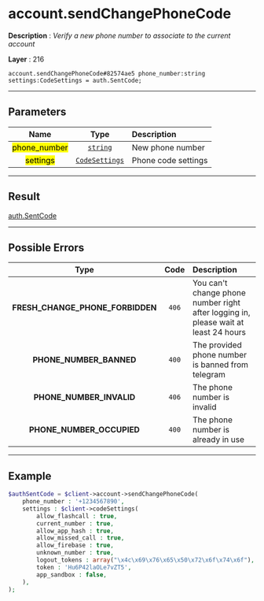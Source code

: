 # account.sendChangePhoneCode

**Description** : *Verify a new phone number to associate to the current account*

**Layer** : 216

```tl
account.sendChangePhoneCode#82574ae5 phone_number:string settings:CodeSettings = auth.SentCode;
```

---

## Parameters

| Name | Type | Description |
| :---: | :---: | :--- |
| <mark>phone_number</mark> | [`string`](type/string) | New phone number |
| <mark>settings</mark> | [`CodeSettings`](type/CodeSettings) | Phone code settings |

---

## Result

[auth.SentCode](type/auth.SentCode)

---

## Possible Errors

| Type | Code | Description |
| :---: | :---: | :--- |
| **FRESH_CHANGE_PHONE_FORBIDDEN** | `406` | You can't change phone number right after logging in, please wait at least 24 hours |
| **PHONE_NUMBER_BANNED** | `400` | The provided phone number is banned from telegram |
| **PHONE_NUMBER_INVALID** | `406` | The phone number is invalid |
| **PHONE_NUMBER_OCCUPIED** | `400` | The phone number is already in use |

---

## Example

```php
$authSentCode = $client->account->sendChangePhoneCode(
	phone_number : '+1234567890',
	settings : $client->codeSettings(
		allow_flashcall : true,
		current_number : true,
		allow_app_hash : true,
		allow_missed_call : true,
		allow_firebase : true,
		unknown_number : true,
		logout_tokens : array("\x4c\x69\x76\x65\x50\x72\x6f\x74\x6f"),
		token : 'Hu6P42laOLe7vZT5',
		app_sandbox : false,
	),
);
```